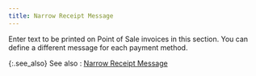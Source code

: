 ```yaml
---
title: Narrow Receipt Message
---
```



Enter text to be printed on Point of Sale invoices in this section.  You can define a different message for each payment method.


{:.see_also}
See also
: [Narrow  Receipt Message](JavaScript:RelatedTopics1.Click())<!--Metadata type="DesignerControl" startspan
<object CLASSID="clsid:ADB880A6-D8FF-11CF-9377-00AA003B7A11"
	ID=RelatedTopics1
	TYPE="application/x-oleobject">
</object>-->

<object classid="clsid:ADB880A6-D8FF-11CF-9377-00AA003B7A11" id="RelatedTopics1" type="application/x-oleobject"> 
 <param name="Command" value="Related Topics">
<param name="Window" value="second">
<param name="Item1" value="Narrow Receipt Message;{{site.sc_chm}}/options/payment-information/payment-methods/payment-method-details/narrow_receipt_message.html">
</object><!--Metadata type="DesignerControl" endspan-->
